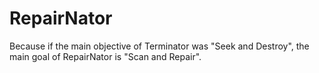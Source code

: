 # RepairNator

Because if the main objective of Terminator was "Seek and Destroy", the main goal of RepairNator is "Scan and Repair".